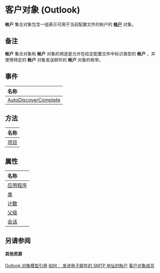 
# 客户对象 (Outlook)

 **帐户** 集合对象包含一组表示可用于当前配置文件的帐户的 **[帐户](f624438c-4e45-2822-18b6-bfe8074a33c0.md)** 对象。


## 备注

 **帐户** 集合对象和 **帐户** 对象的用途是允许在给定配置文件中标识类型的 **帐户** ，并使用特定的 **帐户** 对象发送邮件的 **帐户** 对象的枚举。


## 事件



|**名称**|
|:-----|
|[AutoDiscoverComplete](86738163-4fb3-b2f5-40bd-4704081d4564.md)|

## 方法



|**名称**|
|:-----|
|[项目](8ef9c358-6d8b-1cbb-40ed-6d3462ae335e.md)|

## 属性



|**名称**|
|:-----|
|[应用程序](2075d49d-c300-439f-96b5-8b69531be328.md)|
|[类](a21d5f09-cab6-1474-044a-8fa6739b879f.md)|
|[计数](bb29c680-339d-0d92-2500-2116ce7054c2.md)|
|[父级](9d17887f-8c13-c589-21a5-b8c61a7adf3b.md)|
|[会话](65be5604-6dcf-b26e-1abc-41d1a8813e90.md)|

## 另请参阅


#### 其他资源


[Outlook 对象模型引用](http://msdn.microsoft.com/library/73221b13-d8d8-99b8-3394-b95dbbfd5ddc%28Office.15%29.aspx)
[如何︰ 发送电子邮件的 SMTP 地址的帐户](http://msdn.microsoft.com/library/5e5f707d-8771-bd5f-945b-58537732d99a%28Office.15%29.aspx)
[客户对象成员](cfcc988a-385a-b725-f8ed-00ae7b6dff3b.md)